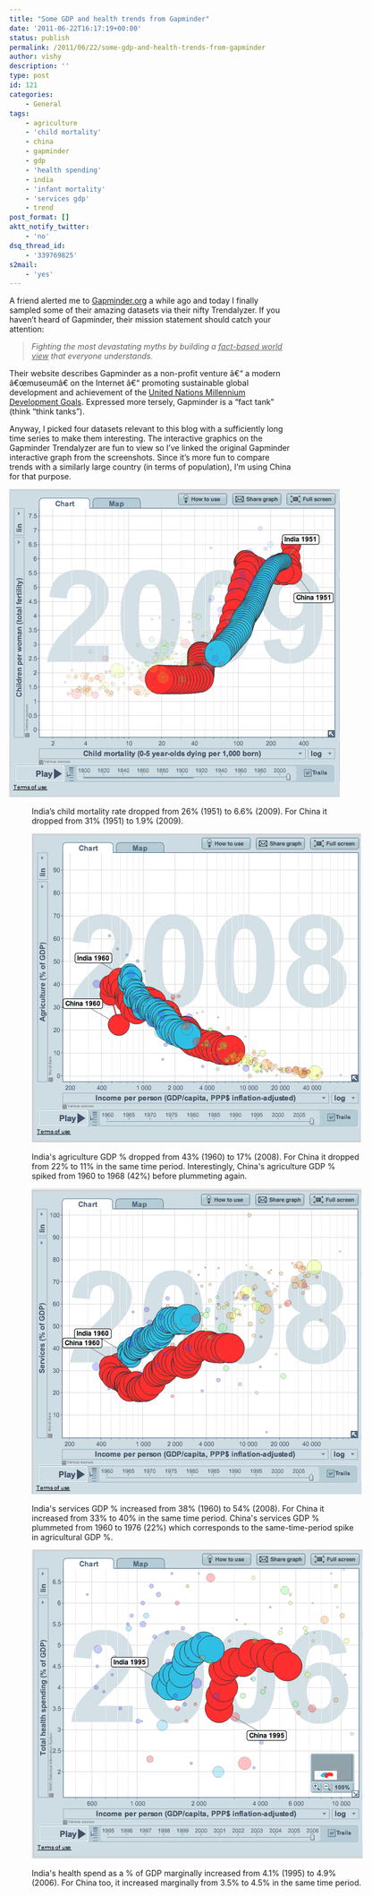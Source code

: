 ```yaml
---
title: "Some GDP and health trends from Gapminder"
date: '2011-06-22T16:17:19+00:00'
status: publish
permalink: /2011/06/22/some-gdp-and-health-trends-from-gapminder
author: vishy
description: ''
type: post
id: 121
categories:
    - General
tags:
    - agriculture
    - 'child mortality'
    - china
    - gapminder
    - gdp
    - 'health spending'
    - india
    - 'infant mortality'
    - 'services gdp'
    - trend
post_format: []
aktt_notify_twitter:
    - 'no'
dsq_thread_id:
    - '339769825'
s2mail:
    - 'yes'
---
```

A friend alerted me to [Gapminder.org](http://www.gapminder.org/) a while ago and today I finally sampled some of their amazing datasets via their nifty Trendalyzer. If you haven’t heard of Gapminder, their mission statement should catch your attention:

> *Fighting the most devastating myths by building a <span style="text-decoration: underline;">fact-based world view</span> that everyone understands.*

Their website describes Gapminder as a non-profit venture â€“ a modern â€œmuseumâ€  on the Internet â€“ promoting sustainable global development and achievement of the [United Nations Millennium Development Goals](http://www.un.org/millenniumgoals/). Expressed more tersely, Gapminder is a “fact tank” (think “think tanks”).

Anyway, I picked four datasets relevant to this blog with a sufficiently long time series to make them interesting. The interactive graphics on the Gapminder Trendalyzer are fun to view so I’ve linked the original Gapminder interactive graph from the screenshots. Since it’s more fun to compare trends with a similarly large country (in terms of population), I’m using China for that purpose.

<div class="mceTemp mceIEcenter" style="text-align: left;"><dl class="wp-caption aligncenter" id="attachment_122" style="width: 601px;"><dt class="wp-caption-dt">

[![Click for interactive visualization of this trend on Gapminder.org](../../../../uploads/2011/06/gapminder_child_mortality_in_cn_1951-2009.png "gapminder_child_mortality_in_cn_1951-2009")](http://www.bit.ly/ixqNOC)</dt><dd class="wp-caption-dd">India’s child mortality rate dropped from 26% (1951) to 6.6% (2009). For China it dropped from 31% (1951) to 1.9% (2009).</dd></dl><figure aria-describedby="caption-attachment-123" class="wp-caption aligncenter" id="attachment_123" style="width: 589px">

[![Click for interactive visualization of this trend on Gapminder.org](../../../../uploads/2011/06/gapminder_agri_GDPpercent_in_cn_1960-2008.png "gapminder_agri_GDPpercent_in_cn_1960-2008")](http://www.bit.ly/jy8zrk)<figcaption class="wp-caption-text" id="caption-attachment-123">India's agriculture GDP % dropped from 43% (1960) to 17% (2008). For China it dropped from 22% to 11% in the same time period. Interestingly, China's agriculture GDP % spiked from 1960 to 1968 (42%) before plummeting again.</figcaption></figure>

<figure aria-describedby="caption-attachment-124" class="wp-caption aligncenter" id="attachment_124" style="width: 590px">

[![Click for interactive visualization of this trend on Gapminder.org](../../../../uploads/2011/06/gapminder_services_GDPpercent_in_cn_1960-2008.png "gapminder_services_GDPpercent_in_cn_1960-2008")](http://www.bit.ly/jA0VbO)<figcaption class="wp-caption-text" id="caption-attachment-124">India's services GDP % increased from 38% (1960) to 54% (2008). For China it increased from 33% to 40% in the same time period. China's services GDP % plummeted from 1960 to 1976 (22%) which corresponds to the same-time-period spike in agricultural GDP %.</figcaption></figure>

<figure aria-describedby="caption-attachment-125" class="wp-caption aligncenter" id="attachment_125" style="width: 592px">

[![Click for interactive visualization of this trend on Gapminder.org](../../../../uploads/2011/06/gapminder_health_GDPpercent_in_cn_1995-2006.png "gapminder_health_GDPpercent_in_cn_1995-2006")](http://www.bit.ly/iYPsX2)<figcaption class="wp-caption-text" id="caption-attachment-125">India's health spend as a % of GDP marginally increased from 4.1% (1995) to 4.9% (2006). For China too, it increased marginally from 3.5% to 4.5% in the same time period. </figcaption></figure>